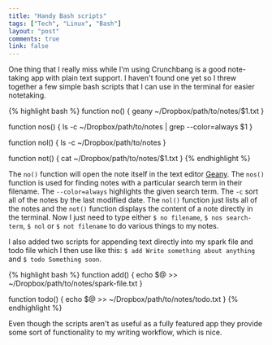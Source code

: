 ```yaml
---
title: "Handy Bash scripts"
tags: ["Tech", "Linux", "Bash"]
layout: "post"
comments: true
link: false
---
```


One thing that I really miss while I'm using Crunchbang is a good note-taking app with plain text support. I haven't found one yet so I threw together a few simple bash scripts that I can use in the terminal for easier notetaking.

{% highlight bash %}
function no() {
  geany ~/Dropbox/path/to/notes/$1.txt 
}

function nos() {
  ls -c ~/Dropbox/path/to/notes | grep --color=always $1
}

function nol() {
  ls -c ~/Dropbox/path/to/notes
}

function not() {
  cat ~/Dropbox/path/to/notes/$1.txt
}
{% endhighlight %}

The `no()` function will open the note itself in the text editor [Geany](http://www.geany.org/). The `nos()` function is used for finding notes with a particular search term in their filename. The `--color=always` highlights the given search term. The `-c` sort all of the notes by the last modified date. The `nol()` function just lists all of the notes and the `not()` function displays the content of a note directly in the terminal. Now I just need to type either `$ no filename`, `$ nos search-term`, `$ nol` or `$ not filename` to do various things to my notes. 

I also added two scripts for appending text directly into my spark file and todo file which I then use like this: `$ add Write something about anything` and `$ todo Something soon`.

{% highlight bash %}
function add() {
  echo $@ >> ~/Dropbox/path/to/notes/spark-file.txt
}

function todo() {
  echo $@ >> ~/Dropbox/path/to/notes/todo.txt
}
{% endhighlight %}

Even though the scripts aren't as useful as a fully featured app they provide some sort of functionality to my writing workflow, which is nice.
